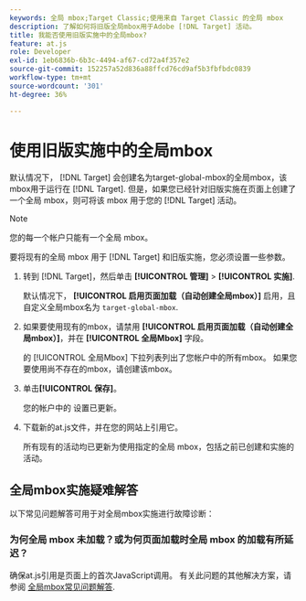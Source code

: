 ```yaml
---
keywords: 全局 mbox;Target Classic;使用来自 Target Classic 的全局 mbox
description: 了解如何将旧版全局mbox用于Adobe [!DNL Target] 活动。
title: 我能否使用旧版实施中的全局mbox?
feature: at.js
role: Developer
exl-id: 1eb6836b-6b3c-4494-af67-cd72a4f357e2
source-git-commit: 152257a52d836a88ffcd76cd9af5b3fbfbdc0839
workflow-type: tm+mt
source-wordcount: '301'
ht-degree: 36%

---
```


# 使用旧版实施中的全局mbox

默认情况下， [!DNL Target] 会创建名为target-global-mbox的全局mbox，该mbox用于运行在 [!DNL Target]. 但是，如果您已经针对旧版实施在页面上创建了一个全局 mbox，则可将该 mbox 用于您的 [!DNL Target] 活动。

>[!NOTE]
>
>您的每一个帐户只能有一个全局 mbox。

要将现有的全局 mbox 用于 [!DNL Target] 和旧版实施，您必须设置一些参数。

1. 转到 [!DNL Target]，然后单击 **[!UICONTROL 管理]** > **[!UICONTROL 实施]**.

   默认情况下， **[!UICONTROL 启用页面加载（自动创建全局mbox）]** 启用，且自定义全局mbox名为 `target-global-mbox`.

1. 如果要使用现有的mbox，请禁用 **[!UICONTROL 启用页面加载（自动创建全局mbox）]**，并在 **[!UICONTROL 全局Mbox]** 字段。

   的 [!UICONTROL 全局Mbox] 下拉列表列出了您帐户中的所有mbox。 如果您要使用尚不存在的mbox，请创建该mbox。

1. 单击&#x200B;**[!UICONTROL 保存]**。

   您的帐户中的 设置已更新。

1. 下载新的at.js文件，并在您的网站上引用它。

   所有现有的活动均已更新为使用指定的全局 mbox，包括之前已创建和实施的活动。

## 全局mbox实施疑难解答

以下常见问题解答可用于对全局mbox实施进行故障诊断：

### 为何全局 mbox 未加载？或为何页面加载时全局 mbox 的加载有所延迟？

确保at.js引用是页面上的首次JavaScript调用。 有关此问题的其他解决方案，请参阅 [全局mbox常见问题解答](/help/main/c-implementing-target/c-implementing-target-for-client-side-web/c-target-atjs-faq/global-mbox-frequently-asked-questions.md).
